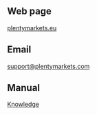 ## Web page
 
<a href="https://www.plentymarkets.eu/" target="_blank">plentymarkets.eu</a> 

## Email
 
<a href="mailto:support@plentymarkets.com">support@plentymarkets.com</a>

## Manual

<a href="https://knowledge.plentymarkets.com/omni-channel/multi-channel/amazon/amazon-einrichten#4550" target="_blank">Knowledge</a>
